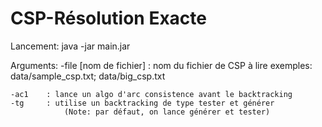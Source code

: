 CSP-Résolution Exacte
=====================

Lancement:
	java -jar main.jar

Arguments:
	-file [nom de fichier]	: nom du fichier de CSP à lire
			exemples: data/sample_csp.txt; data/big_csp.txt

	-ac1	: lance un algo d'arc consistence avant le backtracking
	-tg		: utilise un backtracking de type tester et générer
				(Note: par défaut, on lance générer et tester)
